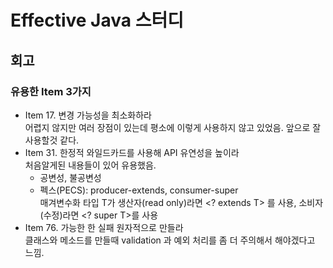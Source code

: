 # Effective Java 스터디

## 회고
### 유용한 Item 3가지
- Item 17. 변경 가능성을 최소화하라  
  어렵지 않지만 여러 장점이 있는데 평소에 이렇게 사용하지 않고 있었음. 앞으로 잘 사용할것 같다.
- Item 31. 한정적 와일드카드를 사용해 API 유연성을 높이라  
  처음알게된 내용들이 있어 유용했음.
  - 공변성, 불공변성
  - 펙스(PECS): producer-extends, consumer-super  
    매겨변수화 타입 T가 생산자(read only)라면 <? extends T> 를 사용, 소비자(수정)라면 <? super T>를 사용
- Item 76. 가능한 한 실패 원자적으로 만들라  
  클래스와 메소드를 만들때 validation 과 예외 처리를 좀 더 주의해서 해야겠다고 느낌.  
